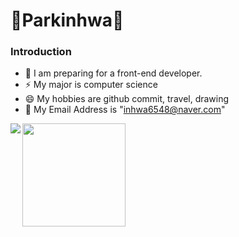 # :yellow_heart:Parkinhwa:yellow_heart:
### Introduction
- 🌱 I am preparing for a front-end developer.
- ⚡ My major is computer science
- 😄 My hobbies are github commit, travel, drawing
- 💬 My Email Address is "inhwa6548@naver.com"


<img align='left' src="http://mazassumnida.wtf/api/v2/generate_badge?boj=inhwa6548">
<img align='left' src="https://github-readme-stats.vercel.app/api?username=parkinhwa" height="165">
